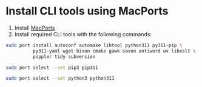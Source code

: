 # Install CLI tools using MacPorts

1. Install [MacPorts](http://www.macports.org)
2. Install required CLI tools with the following commands:

```sh
sudo port install autoconf automake libtool python311 py311-pip \
          py311-yaml wget bison cmake gawk saxon antiword wv libxslt \
          poppler tidy subversion

sudo port select --set pip3 pip311

sudo port select --set python3 python311
```
